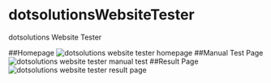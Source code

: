 # dotsolutionsWebsiteTester
dotsolutions Website Tester

##Homepage
![dotsolutions website tester homepage](http://i.imgur.com/M6nvbj2.png)
##Manual Test Page
![dotsolutions website tester manual test](http://i.imgur.com/Jqj9mLb.png)
##Result Page
![dotsolutions website tester result page](http://i.imgur.com/EpXawFu.png)

